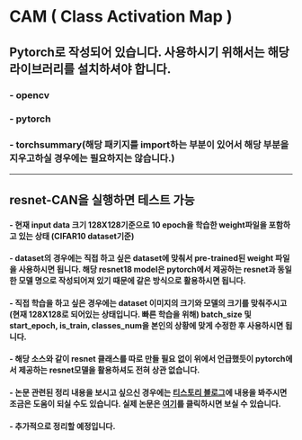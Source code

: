 # CAM ( Class Activation Map )

## Pytorch로 작성되어 있습니다. 사용하시기 위해서는 해당 라이브러리를 설치하셔야 합니다.
### - opencv
### - pytorch
### - torchsummary(해당 패키지를 import하는 부분이 있어서 해당 부분을 지우고하실 경우에는 필요하지는 않습니다.)

---

## resnet-CAN을 실행하면 테스트 가능 
#### - 현재 input data 크기 128X128기준으로 10 epoch을 학습한 weight파일을 포함하고 있는 상태 (CIFAR10 dataset기준)
#### - dataset의 경우에는 직접 하고 싶은 dataset에 맞춰서 pre-trained된 weight 파일을 사용하시면 됩니다. 해당 resnet18 model은 pytorch에서 제공하는 resnet과 동일한 모델 명으로 작성되어져 있기 때문에 같은 방식으로 활용하시면 됩니다.
#### - 직접 학습을 하고 싶은 경우에는 dataset 이미지의 크기와 모델의 크기를 맞춰주시고 (현재 128X128로 되어있는 상태입니다. 빠른 학습을 위해) batch_size 및 start_epoch, is_train, classes_num을 본인의 상황에 맞게 수정한 후 사용하시면 됩니다.
#### - 해당 소스와 같이 resnet 클래스를 따로 만들 필요 없이 위에서 언급했듯이 pytorch에서 제공하는 resnet모델을 활용하셔도 전혀 상관 없습니다.
#### - 논문 관련된 정리 내용을 보시고 싶으신 경우에는 [티스토리 블로그](https://dydeeplearning.tistory.com/9)에 내용을 봐주시면 조금은 도움이 되실 수도 있습니다. 실제 논문은 [여기](https://arxiv.org/abs/1512.04150)를 클릭하시면 보실 수 있습니다.

#### - 추가적으로 정리할 예정입니다.

